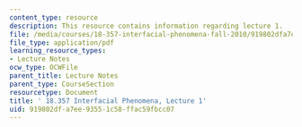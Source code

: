 ```yaml
---
content_type: resource
description: This resource contains information regarding lecture 1.
file: /media/courses/18-357-interfacial-phenomena-fall-2010/919802dfa7ee93551c58ffac59fbcc07_MIT18_357F10_Lecture1.pdf
file_type: application/pdf
learning_resource_types:
- Lecture Notes
ocw_type: OCWFile
parent_title: Lecture Notes
parent_type: CourseSection
resourcetype: Document
title: ' 18.357 Interfacial Phenomena, Lecture 1'
uid: 919802df-a7ee-9355-1c58-ffac59fbcc07
---
```

